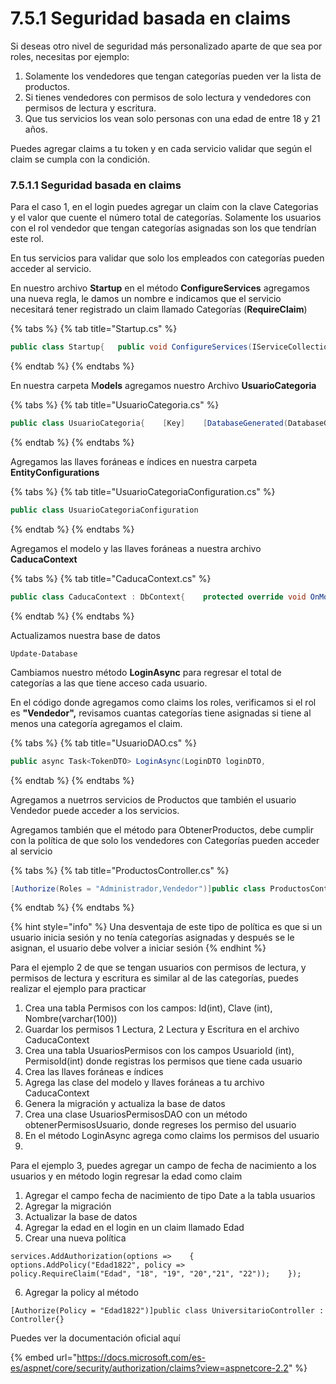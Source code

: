 # 7.5.1 Seguridad basada en claims

Si deseas otro nivel de seguridad más personalizado aparte de que sea por roles, necesitas por ejemplo:

1. Solamente los vendedores que tengan categorías pueden ver la lista de productos.
2. Si tienes vendedores con permisos de solo lectura y vendedores con permisos de lectura y escritura.
3. Que tus servicios los vean solo personas con una edad de entre 18 y 21 años.

Puedes agregar claims a tu token y en cada servicio validar que según el claim se cumpla con la condición. 

### 7.5.1.1 Seguridad basada en claims

Para el caso 1, en el login puedes agregar un claim con la clave Categorias y el valor que cuente el número total de categorías.  Solamente los usuarios con el rol vendedor que tengan categorías asignadas son los que tendrían este rol.

En tus servicios para validar que solo los empleados con categorías pueden acceder al servicio.

En nuestro archivo **Startup**  en el método **ConfigureServices** agregamos una nueva regla, le damos un nombre e indicamos que el servicio necesitará tener registrado un claim llamado Categorías \(**RequireClaim**\)

{% tabs %}
{% tab title="Startup.cs" %}
```csharp
public class Startup{   public void ConfigureServices(IServiceCollection services)   {       services.AddAuthorization(options =>      {           options.AddPolicy("VendedorConCategorias",                             policy => policy.RequireClaim("Categorías"));      });    }}
```
{% endtab %}
{% endtabs %}

En nuestra carpeta M**odels** agregamos nuestro Archivo **UsuarioCategoria**

{% tabs %}
{% tab title="UsuarioCategoria.cs" %}
```csharp
public class UsuarioCategoria{    [Key]    [DatabaseGenerated(DatabaseGeneratedOption.Identity)]    public int Id { get; set; }    [Required(ErrorMessage = "Required")]    public int UsuarioId { get; set; }    [Required(ErrorMessage = "Required")]    public int CategoriaId { get; set; }}
```
{% endtab %}
{% endtabs %}

Agregamos las llaves foráneas e índices en nuestra carpeta **EntityConfigurations**

{% tabs %}
{% tab title="UsuarioCategoriaConfiguration.cs" %}
```csharp
public class UsuarioCategoriaConfiguration                             : IEntityTypeConfiguration<UsuarioCategoria>{    public void Configure(EntityTypeBuilder<UsuarioCategoria> builder)    {        builder.HasIndex(u => new { u.UsuarioId, u.CategoriaId })            .HasName("UI_UsuarioCategoria")            .IsUnique();        builder.HasOne(typeof(Usuario))                .WithMany()                .OnDelete(DeleteBehavior.Restrict);        builder.HasOne(typeof(Categoria))                .WithMany()                .OnDelete(DeleteBehavior.Restrict);    }}
```
{% endtab %}
{% endtabs %}

Agregamos el modelo y las llaves foráneas a nuestra archivo **CaducaContext**

{% tabs %}
{% tab title="CaducaContext.cs" %}
```csharp
public class CaducaContext : DbContext{    protected override void OnModelCreating(ModelBuilder modelBuilder)    {        //... Código        modelBuilder.ApplyConfiguration                                 (new UsuarioCategoriaConfiguration());         //... Código         public virtual DbSet<UsuarioCategoria>                                   UsuarioCategoria { get; set; }    }}
```
{% endtab %}
{% endtabs %}

Actualizamos nuestra base de datos

```text
Update-Database
```

Cambiamos nuestro método **LoginAsync** para regresar el total de categorías a las que tiene acceso cada usuario. 

En el código donde agregamos como claims los roles, verificamos si el rol es **"Vendedor",** revisamos cuantas categorías tiene asignadas si tiene al menos una categoría agregamos el claim.

{% tabs %}
{% tab title="UsuarioDAO.cs" %}
```csharp
public async Task<TokenDTO> LoginAsync(LoginDTO loginDTO,                                               IConfiguration config){    //Código    foreach (var rol in roles)    {        claims.Add(new Claim(ClaimTypes.Role, rol));        if (rol == "Vendedor")        {            var totalCategorias = contexto.UsuarioCategoria                                   .Where(u => u.UsuarioId == usuario.Id)                                   .Count();            if (totalCategorias > 0)                claims.Add(new Claim("Categorias",                                            totalCategorias.ToString()));        }    }    //Código       }
```
{% endtab %}
{% endtabs %}

Agregamos a nuetrros servicios de Productos que también el usuario Vendedor puede acceder a los servicios.

Agregamos también que el método para ObtenerProductos, debe cumplir con la política de que solo los vendedores con Categorías pueden acceder al servicio

{% tabs %}
{% tab title="ProductosController.cs" %}
```csharp
[Authorize(Roles = "Administrador,Vendedor")]public class ProductosController : ControllerBase{    [Authorize(Policy = "VendedorConCategorias")]    [HttpGet]    public IEnumerable<Producto> GetProducto()    {        return productoDAO.ObtenerTodo();    }}
```
{% endtab %}
{% endtabs %}

{% hint style="info" %}
Una desventaja de este tipo de política es que si un usuario inicia sesión y no tenía categorías asignadas y después se le asignan, el usuario debe volver a iniciar sesión
{% endhint %}

Para el ejemplo 2 de que se tengan usuarios con permisos de lectura, y permisos de lectura y escritura es similar al de las categorías, puedes realizar el ejemplo para practicar

1. Crea una tabla Permisos con los campos: Id\(int\), Clave \(int\), Nombre\(varchar\(100\)\) 
2. Guardar los permisos 1 Lectura, 2 Lectura y Escritura en el archivo CaducaContext
3. Crea una tabla UsuariosPermisos con los campos UsuarioId \(int\), PermisoId\(int\) donde registras los permisos que tiene cada usuario
4. Crea las llaves foráneas e índices
5. Agrega las clase del modelo y llaves foráneas a tu archivo CaducaContext
6. Genera la migración y actualiza la base de datos
7. Crea una clase UsuariosPermisosDAO con un método obtenerPermisosUsuario, donde regreses los permiso del usuario
8. En el método LoginAsync agrega como claims los permisos del usuario
9. 
Para el ejemplo 3, puedes agregar un campo de fecha de nacimiento a los usuarios y en método login regresar la edad como claim

1. Agregar el campo fecha de nacimiento de tipo Date a la tabla usuarios
2. Agregar la migración
3. Actualizar la base de datos
4. Agregar la edad en el login en un claim llamado Edad
5. Crear una nueva política

```text
services.AddAuthorization(options =>    {        options.AddPolicy("Edad1822", policy =>              policy.RequireClaim("Edad", "18", "19", "20","21", "22"));    });
```

6. Agregar la policy al método

```text
[Authorize(Policy = "Edad1822")]public class UniversitarioController : Controller{}
```

Puedes ver la documentación oficial aquí

{% embed url="https://docs.microsoft.com/es-es/aspnet/core/security/authorization/claims?view=aspnetcore-2.2" %}



